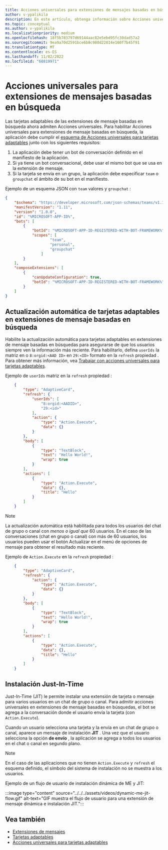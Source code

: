 ```yaml
---
title: Acciones universales para extensiones de mensajes basadas en búsqueda
author: v-ypalikila
description: En este artículo, obtenga información sobre Acciones universales y actualización automática de tarjetas adaptables en extensiones de mensaje basadas en búsquedas.
ms.topic: conceptual
ms.author: v-ypalikila
ms.localizationpriority: medium
ms.openlocfilehash: 18f5b783797d69144aac82e5ebd95fc30dad57a2
ms.sourcegitcommit: 9ea9a70d2591bce6b8c980d22014e160f7b45f91
ms.translationtype: MT
ms.contentlocale: es-ES
ms.lasthandoff: 11/02/2022
ms.locfileid: "68819971"
---
```

# <a name="universal-actions-for-search-based-message-extensions"></a>Acciones universales para extensiones de mensajes basadas en búsqueda

Las tarjetas adaptables de las extensiones de mensaje basadas en búsqueda ahora admiten Acciones universales. Para habilitar Acciones universales para extensiones de mensaje basadas en búsqueda, la aplicación debe cumplir el [esquema de Acciones universales para tarjetas adaptables](../../../task-modules-and-cards/cards/Universal-actions-for-adaptive-cards/Work-with-Universal-Actions-for-Adaptive-Cards.md#schema-for-universal-actions-for-adaptive-cards) junto con los siguientes requisitos:

1. La aplicación debe tener un bot de conversación definido en el manifiesto de la aplicación.
1. Si ya tiene un bot conversacional, debe usar el mismo bot que se usa en la extensión de mensaje.
1. Si la tarjeta se envía en un grupo, la aplicación debe especificar `team` o `groupchat` el ámbito de su bot en el manifiesto.

Ejemplo de un esquema JSON con `team` valores y `groupchat` :

```json
{
    "$schema": "https://developer.microsoft.com/json-schemas/teams/v1.11/MicrosoftTeams.schema.json",
    "manifestVersion": "1.11",
    "version": "1.0.0",
    "id": "%MICROSOFT-APP-ID%",
    "bots": [
        {
            "botId": "%MICROSOFT-APP-ID-REGISTERED-WITH-BOT-FRAMEWORK%",
            "scopes": [
                    "team",
                    "personal",
                    "groupchat"
                ]
        }
    ],
    "composeExtensions": [
        {
            "canUpdateConfiguration": true,
            "botId": "%MICROSOFT-APP-ID-REGISTERED-WITH-BOT-FRAMEWORK%", // Use the same bot as what is specified in the bots section above
        }
    ]
}
```

## <a name="automatic-refresh-for-adaptive-cards-in-search-based-message-extensions"></a>Actualización automática de tarjetas adaptables en extensiones de mensaje basadas en búsqueda

Habilite la actualización automática para tarjetas adaptables en extensiones de mensaje basadas en búsquedas para asegurarse de que los usuarios siempre ven la información más reciente. Para habilitarlo, defina `userIds` la matriz en o `8:orgid:<AAD ID>` en `29:<ID>` formato en la `refresh` propiedad . Para obtener más información, vea [Trabajar con acciones universales para tarjetas adaptables](../../../task-modules-and-cards/cards/Universal-actions-for-adaptive-cards/Work-with-Universal-Actions-for-Adaptive-Cards.md#user-ids-in-refresh).

Ejemplo de `userIds` matriz en la `refresh` propiedad :

```json
    {
        "type": "AdaptiveCard",
        "refresh": {
            "userIds": [
                "8:orgid:<AADID>",
                "29:<id>"
            ],
            "action": {
                "type": "Action.Execute",
                "data": {}
            }
        },
        "body": [
            {
                "type": "TextBlock",
                "text": "Hello World!",
                "wrap": true
            }
        ],
        "actions": [
            {
                "type": "Action.Execute",
                "data": {},
                "title": "Hello"
            }
        ]
    }
```

> [!NOTE]
> La actualización automática está habilitada para todos los usuarios del chat de grupo o canal con *menos o igual que* 60 usuarios. En el caso de las conversaciones (chat en grupo o canal) con más de 60 usuarios, los usuarios pueden usar el botón Actualizar en el menú de opciones de mensaje para obtener el resultado más reciente.

Ejemplo de `Action.Execute` en la `refresh` propiedad :

```json
    {
        "type": "AdaptiveCard",
        "refresh": {
            "action": {
                "type": "Action.Execute",
                "data": {}
            }
        },
        "body": [
            {
                "type": "TextBlock",
                "text": "Hello World!",
                "wrap": true
            }
        ],
        "actions": [
            {
                "type": "Action.Execute",
                "data": {},
                "title": "Hello"
            }
        ]
    }
```

## <a name="just-in-time-install"></a>Instalación Just-In-Time

Just-In-Time (JIT) le permite instalar una extensión de tarjeta o mensaje para varios usuarios en un chat de grupo o canal. Para admitir acciones universales en extensiones de mensaje basadas en búsquedas, el bot se agrega a la conversación donde el usuario envía la tarjeta (con `Action.Execute`).

Cuando un usuario selecciona una tarjeta y la envía en un chat de grupo o canal, aparece un mensaje de instalación **JIT** . Una vez que el usuario selecciona la opción **de envío** , la aplicación se agrega a todos los usuarios en el chat o canal en segundo plano.

> [!NOTE]
> En el caso de las aplicaciones que no tienen `Action.Execute` y `refresh` el esquema definido, el símbolo del sistema de instalación no se muestra a los usuarios.

Ejemplo de un flujo de usuario de instalación dinámica de ME y JIT:

  :::image type="content" source="../../../assets/videos/dynamic-me-jit-flow.gif" alt-text="GIF muestra el flujo de usuario para una extensión de mensaje dinámica e instalación JIT.":::

## <a name="see-also"></a>Vea también

* [Extensiones de mensajes](../../what-are-messaging-extensions.md)
* [Tarjetas adaptables](../../../task-modules-and-cards/what-are-cards.md#adaptive-cards)
* [Acciones universales para tarjetas adaptables](../../../task-modules-and-cards/cards/Universal-actions-for-adaptive-cards/Overview.md)
